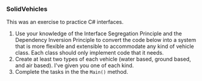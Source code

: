 ### SolidVehicles
This was an exercise to practice C# interfaces.

1. Use your knowledge of the Interface Segregation Principle and the
Dependency Inversion Principle to convert the code below into a system
that is more flexible and extensible to accommodate any kind of vehicle
class. Each class should only implement code that it needs.
2. Create at least two types of each vehicle (water based, ground based, and air based). I've given you one of each kind.
3. Complete the tasks in the the `Main()` method.